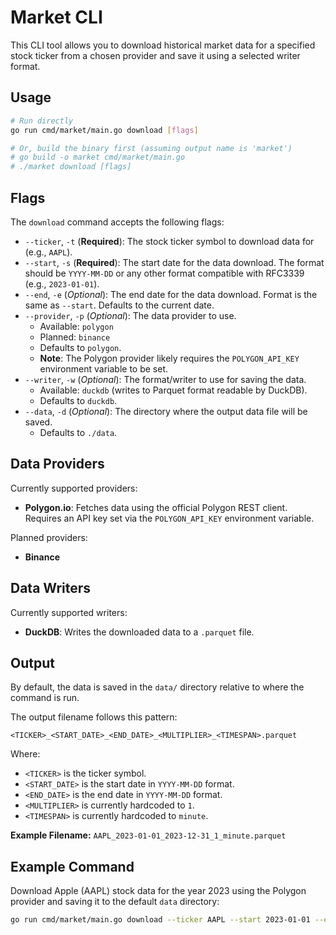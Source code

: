 # Market CLI

This CLI tool allows you to download historical market data for a specified stock ticker from a chosen provider and save it using a selected writer format.

## Usage

```bash
# Run directly
go run cmd/market/main.go download [flags]

# Or, build the binary first (assuming output name is 'market')
# go build -o market cmd/market/main.go
# ./market download [flags]
```

## Flags

The `download` command accepts the following flags:

- `--ticker`, `-t` (**Required**): The stock ticker symbol to download data for (e.g., `AAPL`).
- `--start`, `-s` (**Required**): The start date for the data download. The format should be `YYYY-MM-DD` or any other format compatible with RFC3339 (e.g., `2023-01-01`).
- `--end`, `-e` (_Optional_): The end date for the data download. Format is the same as `--start`. Defaults to the current date.
- `--provider`, `-p` (_Optional_): The data provider to use.
  - Available: `polygon`
  - Planned: `binance`
  - Defaults to `polygon`.
  - **Note**: The Polygon provider likely requires the `POLYGON_API_KEY` environment variable to be set.
- `--writer`, `-w` (_Optional_): The format/writer to use for saving the data.
  - Available: `duckdb` (writes to Parquet format readable by DuckDB).
  - Defaults to `duckdb`.
- `--data`, `-d` (_Optional_): The directory where the output data file will be saved.
  - Defaults to `./data`.

## Data Providers

Currently supported providers:

- **Polygon.io**: Fetches data using the official Polygon REST client. Requires an API key set via the `POLYGON_API_KEY` environment variable.

Planned providers:

- **Binance**

## Data Writers

Currently supported writers:

- **DuckDB**: Writes the downloaded data to a `.parquet` file.

## Output

By default, the data is saved in the `data/` directory relative to where the command is run.

The output filename follows this pattern:

```
<TICKER>_<START_DATE>_<END_DATE>_<MULTIPLIER>_<TIMESPAN>.parquet
```

Where:

- `<TICKER>` is the ticker symbol.
- `<START_DATE>` is the start date in `YYYY-MM-DD` format.
- `<END_DATE>` is the end date in `YYYY-MM-DD` format.
- `<MULTIPLIER>` is currently hardcoded to `1`.
- `<TIMESPAN>` is currently hardcoded to `minute`.

**Example Filename:** `AAPL_2023-01-01_2023-12-31_1_minute.parquet`

## Example Command

Download Apple (AAPL) stock data for the year 2023 using the Polygon provider and saving it to the default `data` directory:

```bash
go run cmd/market/main.go download --ticker AAPL --start 2023-01-01 --end 2023-12-31
```
